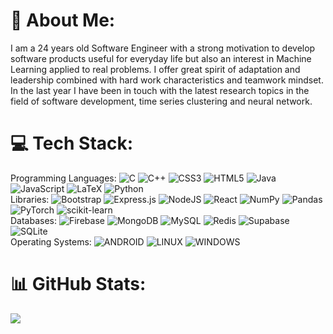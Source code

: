 # 💫 About Me:
I am a 24 years old Software Engineer with a strong motivation to develop software products useful for everyday life but also an interest in Machine Learning applied to real problems. I offer great spirit of adaptation and leadership combined with hard work characteristics and teamwork mindset. In the last year I have been in touch with the latest research topics in the field of software development, time series clustering and neural network.

# 💻 Tech Stack:
Programming Languages: ![C](https://img.shields.io/badge/c-%2300599C.svg?style=plastic&logo=c&logoColor=white) ![C++](https://img.shields.io/badge/c++-%2300599C.svg?style=plastic&logo=c%2B%2B&logoColor=white) ![CSS3](https://img.shields.io/badge/css3-%231572B6.svg?style=plastic&logo=css3&logoColor=white) ![HTML5](https://img.shields.io/badge/html5-%23E34F26.svg?style=plastic&logo=html5&logoColor=white) ![Java](https://img.shields.io/badge/java-%23ED8B00.svg?style=plastic&logo=java&logoColor=white) ![JavaScript](https://img.shields.io/badge/javascript-%23323330.svg?style=plastic&logo=javascript&logoColor=%23F7DF1E) ![LaTeX](https://img.shields.io/badge/latex-%23008080.svg?style=plastic&logo=latex&logoColor=white) ![Python](https://img.shields.io/badge/python-3670A0?style=plastic&logo=python&logoColor=ffdd54)  
Libraries: ![Bootstrap](https://img.shields.io/badge/bootstrap-%23563D7C.svg?style=plastic&logo=bootstrap&logoColor=white) ![Express.js](https://img.shields.io/badge/express.js-%23404d59.svg?style=plastic&logo=express&logoColor=%2361DAFB) ![NodeJS](https://img.shields.io/badge/node.js-6DA55F?style=plastic&logo=node.js&logoColor=white)  ![React](https://img.shields.io/badge/react-%2320232a.svg?style=plastic&logo=react&logoColor=%2361DAFB) ![NumPy](https://img.shields.io/badge/numpy-%23013243.svg?style=plastic&logo=numpy&logoColor=white) ![Pandas](https://img.shields.io/badge/pandas-%23150458.svg?style=plastic&logo=pandas&logoColor=white) ![PyTorch](https://img.shields.io/badge/PyTorch-%23EE4C2C.svg?style=plastic&logo=PyTorch&logoColor=white) ![scikit-learn](https://img.shields.io/badge/scikit--learn-%23F7931E.svg?style=plastic&logo=scikit-learn&logoColor=white)  
Databases: ![Firebase](https://img.shields.io/badge/firebase-%23039BE5.svg?style=plastic&logo=firebase) ![MongoDB](https://img.shields.io/badge/MongoDB-%234ea94b.svg?style=plastic&logo=mongodb&logoColor=white) ![MySQL](https://img.shields.io/badge/mysql-%2300f.svg?style=plastic&logo=mysql&logoColor=white) ![Redis](https://img.shields.io/badge/redis-%23DD0031.svg?style=plastic&logo=redis&logoColor=white) ![Supabase](https://img.shields.io/badge/Supabase-3ECF8E?style=plastic&logo=supabase&logoColor=white) ![SQLite](https://img.shields.io/badge/sqlite-%2307405e.svg?style=plastic&logo=sqlite&logoColor=white)  
Operating Systems: ![ANDROID](https://img.shields.io/badge/android-%2320232a.svg?style=plastic&logo=android&logoColor=%a4c639) ![LINUX](https://img.shields.io/badge/Linux-FCC624?style=plastic&logo=linux&logoColor=black) ![WINDOWS](https://img.shields.io/badge/windows-blue?style=plastic&logo=windows&logoColor=white)

# 📊 GitHub Stats:
![](https://github-readme-stats-one-smoky-72.vercel.app/api/top-langs/?username=DavidePorello&theme=dark&layout=compact&exclude_repo=github-readme-stats,UIC-thesis&size_weight=0.5&count_weight=0.5)
